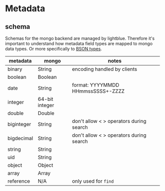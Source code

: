 # Metadata

## schema

Schemas for the mongo backend are managed by lightblue.  Therefore it's important to understand how metadata field types are mapped to mongo data types.  Or more specifically to [BSON types](http://docs.mongodb.org/manual/reference/bson-types/).

| metadata  | mongo | notes |
| --------- | ----- | ----- |
| binary    | String| encoding handled by clients|
| boolean   | Boolean | |
| date      |String| format: YYYYMMDD HHmmssSSSS+-ZZZZ|
| integer   | 64-bit integer | |
| double    | Double | |
| biginteger| String | don't allow < > operators during search |
| bigdecimal| String |don't allow < > operators during search |
| string    | String | |
| uid       |String | |
| object | Object | |
| array | Array | |
| reference | N/A | only used for `find` |
